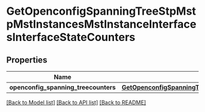 # GetOpenconfigSpanningTreeStpMstpMstInstancesMstInstanceInterfacesInterfaceStateCounters

## Properties
Name | Type | Description | Notes
------------ | ------------- | ------------- | -------------
**openconfig_spanning_treecounters** | [**GetOpenconfigSpanningTreeStpOpenconfigspanningtreestpRstpInterfacesStateCounters**](GetOpenconfigSpanningTreeStpOpenconfigspanningtreestpRstpInterfacesStateCounters.md) |  | [optional] 

[[Back to Model list]](../README.md#documentation-for-models) [[Back to API list]](../README.md#documentation-for-api-endpoints) [[Back to README]](../README.md)


